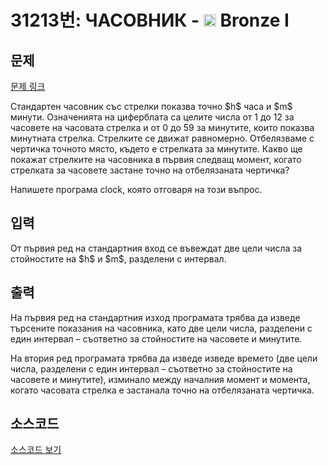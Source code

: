 # 31213번: ЧАСОВНИК - <img src="https://static.solved.ac/tier_small/5.svg" style="height:20px" /> Bronze I

<!-- performance -->

<!-- 문제 제출 후 깃허브에 푸시를 했을 때 제출한 코드의 성능이 입력될 공간입니다.-->

<!-- end -->

## 문제

[문제 링크](https://boj.kr/31213)


<p>Стандартен часовник със стрелки показва точно $h$ часа и $m$ минути. Означенията на циферблата са целите числа от 1 до 12 за часовете на часовата стрелка и от 0 до 59 за минутите, които показва минутната стрелка. Стрелките се движат равномерно. Отбелязваме с чертичка точното място, където е стрелката за минутите. Какво ще покажат стрелките на часовника в първия следващ момент, когато стрелката за часовете застане точно на отбелязаната чертичка?</p>

<p>Напишете програма clock, която отговаря на този въпрос.</p>



## 입력


<p>От първия ред на стандартния вход се въвеждат две цели числа за стойностите на $h$ и $m$, разделени с интервал.</p>



## 출력


<p>На първия ред на стандартния изход програмата трябва да изведе търсените показания на часовника, като две цели числа, разделени с един интервал – съответно за стойностите на часовете и минутите.</p>

<p>На втория ред програмата трябва да изведе изведе времето (две цели числа, разделени с един интервал – съответно за стойностите на часовете и минутите), изминало между началния момент и момента, когато часовата стрелка е застанала точно на отбелязаната чертичка.</p>



## 소스코드

[소스코드 보기](ЧАСОВНИК.cpp)
